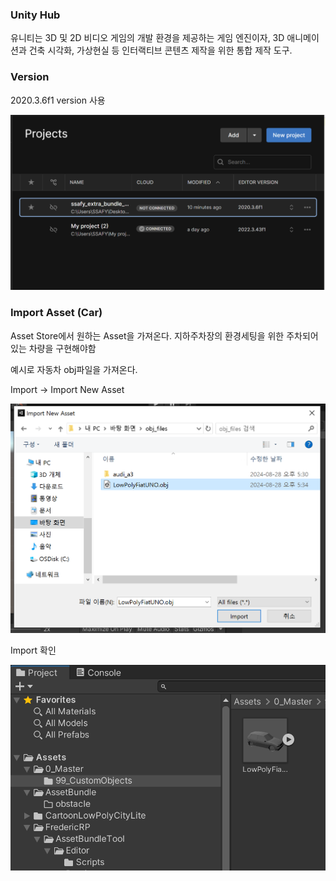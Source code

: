 ### Unity Hub

유니티는 3D 및 2D 비디오 게임의 개발 환경을 제공하는 게임 엔진이자, 3D 애니메이션과 건축 시각화, 가상현실 등 인터랙티브 콘텐츠 제작을 위한 통합 제작 도구.

### Version

2020.3.6f1 version 사용

![image (1).png](../Picture/hub_version.PNG)


###  Import Asset (Car)

Asset Store에서 원하는 Asset을 가져온다.
지하주차장의 환경세팅을 위한 주차되어 있는 차량을 구현해야함

예시로 자동차 obj파일을 가져온다.

Import -> Import New Asset

![image (2).png](../Picture/import_Asset.PNG)

Import 확인

![image (3).png](../Picture/confirm_Asset.PNG)
